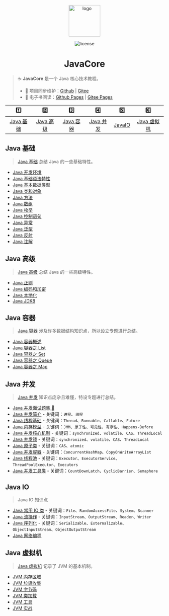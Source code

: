 <p align="center">
    <a href="https://dunwu.github.io/javacore/#/" target="_blank" rel="noopener noreferrer">
        <img src="http://dunwu.test.upcdn.net/common/logo/java-logo.png" alt="logo" width="100px">
    </a>
</p>

<p align="center">
    <img src="https://badgen.net/github/license/dunwu/javacore" alt="license">
</p>

<h1 align="center">JavaCore</h1>

> ☕ **JavaCore** 是一个 Java 核心技术教程。
>
> - 🔁 项目同步维护：[Github](https://github.com/dunwu/javacore/) | [Gitee](https://gitee.com/turnon/javacore/)
> - 📖 电子书阅读：[Github Pages](https://dunwu.github.io/javacore/) | [Gitee Pages](http://turnon.gitee.io/javacore/)

|           1️⃣            |           2️⃣            |           3️⃣            |           4️⃣            |         5️⃣         |             6️⃣              |
| :---------------------: | :---------------------: | :---------------------: | :---------------------: | :----------------: | :-------------------------: |
| [Java 基础](#java-基础) | [Java 高级](#java-高级) | [Java 容器](#java-容器) | [Java 并发](#java-并发) | [JavaIO](#java-io) | [Java 虚拟机](#java-虚拟机) |

## Java 基础

> [Java 基础](docs/basics) 总结 Java 的一些基础特性。

- [Java 开发环境](docs/basics/java-develop-env.md)
- [Java 基础语法特性](docs/basics/java-basic-grammar.md)
- [Java 基本数据类型](docs/basics/java-data-type.md)
- [Java 类和对象](docs/basics/java-class.md)
- [Java 方法](docs/basics/java-method.md)
- [Java 数组](docs/basics/java-array.md)
- [Java 枚举](docs/basics/java-enum.md)
- [Java 控制语句](docs/basics/java-control-statement.md)
- [Java 异常](docs/basics/java-exception.md)
- [Java 泛型](docs/basics/java-generic.md)
- [Java 反射](docs/basics/java-reflection.md)
- [Java 注解](docs/basics/java-annotation.md)

## Java 高级

> [Java 高级](docs/advanced) 总结 Java 的一些高级特性。

- [Java 正则](docs/advanced/java-regex.md)
- [Java 编码和加密](docs/advanced/java-crypto.md)
- [Java 本地化](docs/advanced/java-locale.md)
- [Java JDK8](docs/advanced/jdk8.md)

## Java 容器

> [Java 容器](docs/container) 涉及许多数据结构知识点，所以设立专题进行总结。

- [Java 容器概述](docs/container/java-container.md)
- [Java 容器之 List](docs/container/java-container-list.md)
- [Java 容器之 Set](docs/container/java-container-set.md)
- [Java 容器之 Queue](docs/container/java-container-queue.md)
- [Java 容器之 Map](docs/container/java-container-map.md)

## Java 并发

> [Java 并发](docs/concurrent) 知识点庞杂且难懂，特设专题进行总结。

- [Java 并发面试题集 💯](docs/concurrent/java-concurrent-interview.md)
- [Java 并发简介](docs/concurrent/java-concurrent-introduction.md) - 关键词：`进程`、`线程`
- [Java 线程基础](docs/concurrent/java-thread.md) - 关键词：`Thread`、`Runnable`、`Callable`、`Future`
- [Java 内存模型](docs/concurrent/java-memory-model.md) - 关键词：`JMM`、`原子性`、`可见性`、`有序性`、`Happens-Before`
- [Java 并发核心机制](docs/concurrent/java-concurrent-basic-mechanism.md) - 关键词：`synchronized`、`volatile`、`CAS`、`ThreadLocal`
- [Java 并发锁](docs/concurrent/java-lock.md) - 关键词：`synchronized`、`volatile`、`CAS`、`ThreadLocal`
- [Java 原子类](docs/concurrent/java-atomic-class.md) - 关键词：`CAS`、`atomic`
- [Java 并发容器](docs/concurrent/java-concurrent-container.md) - 关键词：`ConcurrentHashMap`、`CopyOnWriteArrayList`
- [Java 线程池](docs/concurrent/java-thread-pool.md) - 关键词：`Executor`、`ExecutorService`、`ThreadPoolExecutor`、`Executors`
- [Java 并发工具类](docs/concurrent/java-concurrent-tools.md) - 关键词：`CountDownLatch`、`CyclicBarrier`、`Semaphore`

## Java IO

> Java IO 知识点

- [Java 常用 IO 类](docs/io/java-io.md) - 关键词：`File`、`RandomAccessFile`、`System`、`Scanner`
- [Java 流操作](docs/io/java-stream.md) - 关键词：`InputStream`、`OutputStream`、`Reader`、`Writer`
- [Java 序列化](docs/io/java-serialization.md) - 关键词：`Serializable`、`Externalizable`、`ObjectInputStream`、`ObjectOutputStream`
- [Java 网络编程](docs/io/java-socket.md)

## Java 虚拟机

> [Java 虚拟机](docs/jvm) 记录了 JVM 的基本机制。

- [JVM 内存区域](docs/jvm/jvm-memory.md)
- [JVM 垃圾收集](docs/jvm/jvm-gc.md)
- [JVM 字节码](docs/jvm/jvm-bytecode.md)
- [JVM 类加载](docs/jvm/jvm-class-loader.md)
- [JVM 工具](docs/jvm/jvm-tools.md)
- [JVM 实战](docs/jvm/jvm-action.md)
